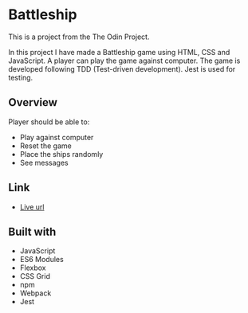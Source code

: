 # Battleship

This is a project from the The Odin Project.

In this project I have made a Battleship game using HTML, CSS and JavaScript. A player can play the game against computer. The game is developed following TDD (Test-driven development). Jest is used for testing. 

## Overview

Player should be able to:

- Play against computer
- Reset the game
- Place the ships randomly
- See messages

## Link

- [Live url](https://tajwararik.github.io/Battleship/)

## Built with

- JavaScript
- ES6 Modules
- Flexbox
- CSS Grid
- npm
- Webpack
- Jest

